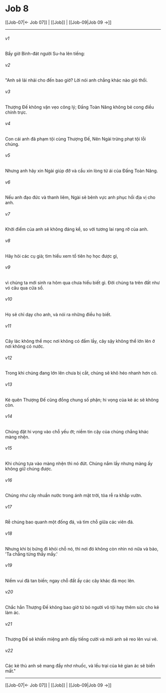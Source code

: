 # Job 8

[[Job-07|← Job 07]] | [[Job]] | [[Job-09|Job 09 →]]
***



###### v1 
Bấy giờ Binh-đát người Su-ha lên tiếng: 

###### v2 
"Anh sẽ lải nhải cho đến bao giờ? Lời nói anh chẳng khác nào gió thổi. 

###### v3 
Thượng Đế không vặn vẹo công lý; Đấng Toàn Năng không bẻ cong điều chính trực. 

###### v4 
Con cái anh đã phạm tội cùng Thượng Đế, Nên Ngài trừng phạt tội lỗi chúng. 

###### v5 
Nhưng anh hãy xin Ngài giúp đỡ và cầu xin lòng từ ái của Đấng Toàn Năng. 

###### v6 
Nếu anh đạo đức và thanh liêm, Ngài sẽ bênh vực anh phục hồi địa vị cho anh. 

###### v7 
Khởi điểm của anh sẽ không đáng kể, so với tương lai rạng rỡ của anh. 

###### v8 
Hãy hỏi các cụ già; tìm hiểu xem tổ tiên họ học được gì, 

###### v9 
vì chúng ta mới sinh ra hôm qua chưa hiểu biết gì. Đời chúng ta trên đất như vó câu qua cửa sổ. 

###### v10 
Họ sẽ chỉ dạy cho anh, và nói ra những điều họ biết. 

###### v11 
Cây lác không thể mọc nơi không có đầm lầy, cây sậy không thể lớn lên ở nơi không có nước. 

###### v12 
Trong khi chúng đang lớn lên chưa bị cắt, chúng sẽ khô héo nhanh hơn cỏ. 

###### v13 
Kẻ quên Thượng Đế cũng đồng chung số phận; hi vọng của kẻ ác sẽ không còn. 

###### v14 
Chúng đặt hi vọng vào chỗ yếu ớt; niềm tin cậy của chúng chẳng khác màng nhện. 

###### v15 
Khi chúng tựa vào màng nhện thì nó đứt. Chúng nắm lấy nhưng màng ấy không giữ chúng được. 

###### v16 
Chúng như cây nhuần nước trong ánh mặt trời, tỏa rễ ra khắp vườn. 

###### v17 
Rễ chúng bao quanh một đống đá, và tìm chỗ giữa các viên đá. 

###### v18 
Nhưng khi bị bứng đi khỏi chỗ nó, thì nơi đó không còn nhìn nó nữa và bảo, 'Ta chẳng từng thấy mầy.' 

###### v19 
Niềm vui đã tan biến; ngay chỗ đất ấy các cây khác đã mọc lên. 

###### v20 
Chắc hẳn Thượng Đế không bao giờ từ bỏ người vô tội hay thêm sức cho kẻ làm ác. 

###### v21 
Thượng Đế sẽ khiến miệng anh đầy tiếng cười và môi anh sẽ reo lên vui vẻ. 

###### v22 
Các kẻ thù anh sẽ mang đầy nhơ nhuốc, và lều trại của kẻ gian ác sẽ biến mất."

***
[[Job-07|← Job 07]] | [[Job]] | [[Job-09|Job 09 →]]
